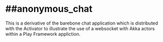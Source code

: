 ##anonymous_chat
==============

This is a derivative of the barebone chat application which is distributed with the Activator 
to illustrate the use of a websocket with Akka actors within a Play Framework appliction.

